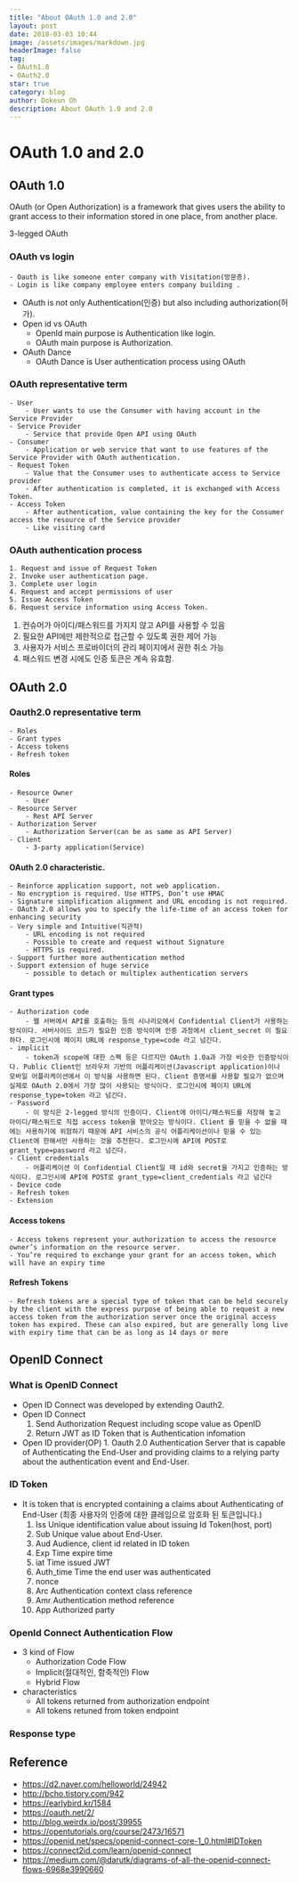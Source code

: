 ```yaml
---
title: "About OAuth 1.0 and 2.0"
layout: post
date: 2018-03-03 10:44
image: /assets/images/markdown.jpg
headerImage: false
tag:
- OAuth1.0
- OAuth2.0
star: true
category: blog
author: Dokeun Oh
description: About OAuth 1.0 and 2.0
---
```

# OAuth 1.0 and 2.0

## OAuth 1.0

OAuth (or Open Authorization) is a framework that gives users the ability to grant access to their information stored in one place, from another place.

3-legged OAuth

### OAuth vs login
    - Oauth is like someone enter company with Visitation(방문증).
    - Login is like company employee enters company building .
- OAuth is not only Authentication(인증) but also including authorization(허가).
- Open id vs OAuth
    - OpenId main purpose is Authentication like login.
    - OAuth main purpose is Authorization.
- OAuth Dance
    - OAuth Dance is User authentication process using OAuth

### OAuth representative term
    - User
        - User wants to use the Consumer with having account in the Service Provider
    - Service Provider
        - Service that provide Open API using OAuth 
    - Consumer
        - Application or web service that want to use features of the Service Provider with OAuth authentication.
    - Request Token
        - Value that the Consumer uses to authenticate access to Service provider
        - After authentication is completed, it is exchanged with Access Token.
    - Access Token 
        - After authentication, value containing the key for the Consumer access the resource of the Service provider
        - Like visiting card

### OAuth authentication process
    1. Request and issue of Request Token
    2. Invoke user authentication page. 
    3. Complete user login
    4. Request and accept permissions of user
    5. Issue Access Token
    6. Request service information using Access Token.


1. 컨슈머가 아이디/패스워드를 가지지 않고 API를 사용할 수 있음
2. 필요한 API에만 제한적으로 접근할 수 있도록 권한 제어 가능
3. 사용자가 서비스 프로바이더의 관리 페이지에서 권한 취소 가능
4. 패스워드 변경 시에도 인증 토큰은 계속 유효함.

## OAuth 2.0

### Oauth2.0 representative term
    - Roles
    - Grant types
    - Access tokens
    - Refresh token

#### Roles
    - Resource Owner
        - User
    - Resource Server 
        - Rest API Server
    - Authorization Server
        - Authorization Server(can be as same as API Server)
    - Client
        - 3-party application(Service)

#### OAuth 2.0 characteristic.
    - Reinforce application support, not web application.
    - No encryption is required. Use HTTPS, Don’t use HMAC
    - Signature simplification alignment and URL encoding is not required.
    - OAuth 2.0 allows you to specify the life-time of an access token for enhancing security
    - Very simple and Intuitive(직관적)
        - URL encoding is not required
        - Possible to create and request without Signature
        - HTTPS is required.
    - Support further more authentication method
    - Support extension of huge service
        - possible to detach or multiplex authentication servers

#### Grant types
    - Authorization code 
        - 웹 서버에서 API를 호출하는 등의 시나리오에서 Confidential Client가 사용하는 방식이다. 서버사이드 코드가 필요한 인증 방식이며 인증 과정에서 client_secret 이 필요하다. 로그인시에 페이지 URL에 response_type=code 라고 넘긴다.
    - implicit
        - token과 scope에 대한 스펙 등은 다르지만 OAuth 1.0a과 가장 비슷한 인증방식이다. Public Client인 브라우저 기반의 어플리케이션(Javascript application)이나 모바일 어플리케이션에서 이 방식을 사용하면 된다. Client 증명서를 사용할 필요가 없으며 실제로 OAuth 2.0에서 가장 많이 사용되는 방식이다. 로그인시에 페이지 URL에 response_type=token 라고 넘긴다.
    - Password 
        - 이 방식은 2-legged 방식의 인증이다. Client에 아이디/패스워드를 저장해 놓고 아이디/패스워드로 직접 access token을 받아오는 방식이다. Client 를 믿을 수 없을 때에는 사용하기에 위험하기 때문에 API 서비스의 공식 어플리케이션이나 믿을 수 있는 Client에 한해서만 사용하는 것을 추천한다. 로그인시에 API에 POST로 grant_type=password 라고 넘긴다.
    - Client credentials
        - 어플리케이션 이 Confidential Client일 때 id와 secret을 가지고 인증하는 방식이다. 로그인시에 API에 POST로 grant_type=client_credentials 라고 넘긴다
    - Device code
    - Refresh token
    - Extension

#### Access tokens
    - Access tokens represent your authorization to access the resource owner’s information on the resource server.
    - You’re required to exchange your grant for an access token, which will have an expiry time

#### Refresh Tokens
    - Refresh tokens are a special type of token that can be held securely by the client with the express purpose of being able to request a new access token from the authorization server once the original access token has expired. These can also expired, but are generally long live with expiry time that can be as long as 14 days or more

## OpenID Connect

### What is OpenID Connect
  - Open ID Connect was developed by extending Oauth2.
  - Open ID Connect 
    1. Send Authorization Request including scope value as OpenID
    2. Return JWT as ID Token that is Authentication infomation
  - Open ID provider(OP)
        1. Oauth 2.0 Authentication Server that is capable of Authenticating the End-User and providing claims to a relying party about the authentication event and End-User.
### ID Token
  - It is token that is encrypted containing a claims about Authenticating of End-User (최종 사용자의 인증에 대한 클레임으로 암호화 된 토큰입니다.)
    1. Iss
      Unique identification value about issuing Id Token(host, port)
    2. Sub
      Unique value about End-User.
    3. Aud
      Audience, client id related in ID token
    4. Exp
      Time expire time
    5. iat
      Time issued JWT
    6. Auth_time
      Time the end user was authenticated
    7. nonce
    8. Arc
      Authentication context class reference
    9. Amr
      Authentication method reference
    10. App
      Authorized party
### OpenId Connect Authentication Flow
  - 3 kind of Flow
    * Authorization Code Flow
    * Implicit(절대적인, 함축적인) Flow
    * Hybrid Flow
  - characteristics
    * All tokens returned from authorization endpoint
    * All tokens retuned from token endpoint
### Response type


## Reference 
- https://d2.naver.com/helloworld/24942
- http://bcho.tistory.com/942
- https://earlybird.kr/1584
- https://oauth.net/2/
- http://blog.weirdx.io/post/39955
- https://opentutorials.org/course/2473/16571
- https://openid.net/specs/openid-connect-core-1_0.html#IDToken
- https://connect2id.com/learn/openid-connect
- https://medium.com/@darutk/diagrams-of-all-the-openid-connect-flows-6968e3990660
